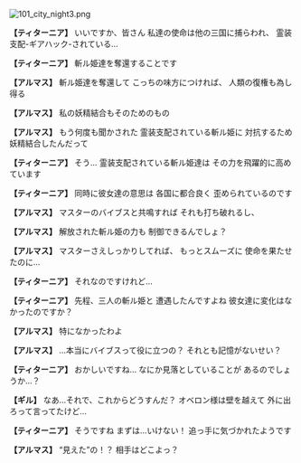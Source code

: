 
![101_city_night3.png](../images/backgrounds/101_city_night3.png)

**【ティターニア】**
いいですか、皆さん
私達の使命は他の三国に捕らわれ、
霊装支配-ギアハック-されている…

**【ティターニア】**
斬ル姫達を奪還することです

**【アルマス】**
斬ル姫達を奪還して
こっちの味方につければ、
人類の復権も為し得る

**【アルマス】**
私の妖精結合もそのためのもの

**【アルマス】**
もう何度も聞かされた
霊装支配されている斬ル姫に
対抗するため妖精結合したんだって

**【ティターニア】**
そう…
霊装支配されている斬ル姫達は
その力を飛躍的に高めています

**【ティターニア】**
同時に彼女達の意思は
各国に都合良く
歪められているのです

**【アルマス】**
マスターのバイブスと共鳴すれば
それも打ち破れるし、

**【アルマス】**
解放された斬ル姫の力も
制御できるんでしょ？

**【アルマス】**
マスターさえしっかりしてれば、
もっとスムーズに
使命を果たせたのに…

**【ティターニア】**
それなのですけれど…

**【ティターニア】**
先程、三人の斬ル姫と
遭遇したんですよね
彼女達に変化はなかったのですか？

**【アルマス】**
特になかったわよ

**【アルマス】**
…本当にバイブスって役に立つの？
それとも記憶がないせい？

**【ティターニア】**
おかしいですね…
なにか見落としていることが
あるのでしょうか…？

**【ギル】**
なあ…それで、これからどうすんだ？
オベロン様は壁を越えて
外に出ろって言ってたけど…

**【ティターニア】**
そうですね
まずは…いけない！
追っ手に気づかれたようです

**【アルマス】**
“見えた”の！？
相手はどこよっ？
